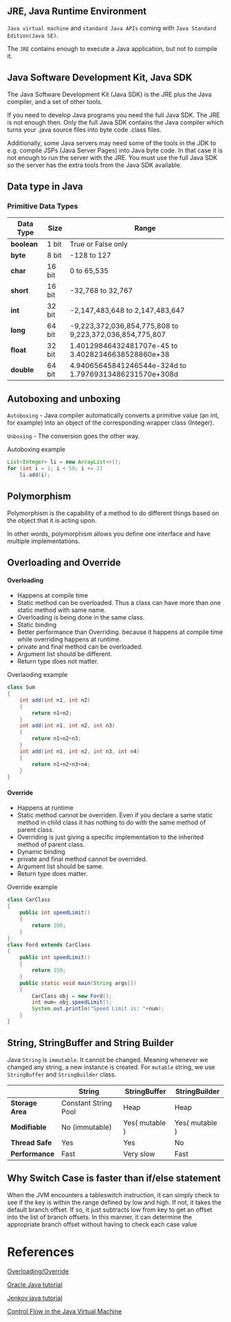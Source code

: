 ## JRE, Java Runtime Environment
`Java virtual machine` and `standard Java APIs` coming with `Java Standard Edition(Java SE)`.

The `JRE` contains enough to execute a Java application, but not to compile it.

## Java Software Development Kit, Java SDK
The Java Software Development Kit (Java SDK) is the JRE plus the Java compiler, and a set of other tools.

If you need to develop Java programs you need the full Java SDK. The JRE is not enough then. Only the full Java SDK contains the Java compiler which turns your .java source files into byte code .class files.

Additionally, some Java servers may need some of the tools in the JDK to e.g. compile JSPs (Java Server Pages) into Java byte code. In that case it is not enough to run the server with the JRE. You must use the full Java SDK so the server has the extra tools from the Java SDK available.

## Data type in Java

### Primitive Data Types

| **Data Type** |  **Size**| **Range** |
|------------|-------------|------------|
| **boolean**   | 1 bit	 |  True or False only |   
| **byte**     | 8 bit | -128 to 127 | 
| **char**     | 16 bit | 0 to 65,535 | 
| **short**    | 16 bit | -32,768 to 32,767 | 
| **int**    | 32 bit  | -2,147,483,648 to 2,147,483,647  |   
| **long**     | 64 bit | -9,223,372,036,854,775,808 to 9,223,372,036,854,775,807 | 
| **float**     | 32 bit | 1.40129846432481707e-45 to 3.40282346638528860e+38 | 
| **double**     | 64 bit | 4.94065645841246544e-324d to 1.79769313486231570e+308d | 


## Autoboxing and unboxing
`Autoboxing` - Java compiler automatically converts a primitive value (an int, for example) into an object of the corresponding wrapper class (Integer).

`Unboxing` - The conversion goes the other way.

Autoboxing example
```java
List<Integer> li = new ArrayList<>();
for (int i = 1; i < 50; i += 2)
    li.add(i);
```


## Polymorphism
Polymorphism is the capability of a method to do different things based on the object that it is acting upon. 

In other words, polymorphism allows you define one interface and have multiple implementations.

## Overloading and Override

#### Overloading
* Happens at compile time
* Static method can be overloaded. Thus a class can have more than one static method with same name.
* Overloading is being done in the same class. 
* Static binding
* Better performance than Overriding. because it happens at compile time while overriding happens at runtime.
* private and final method can be overloaded.
* Argument list should be different.
* Return type does not matter.

Overlaoding example
```java
class Sum
{
    int add(int n1, int n2) 
    {
        return n1+n2;
    }
    int add(int n1, int n2, int n3) 
    {
        return n1+n2+n3;
    }
    int add(int n1, int n2, int n3, int n4) 
    {
        return n1+n2+n3+n4;
    }
}
```

#### Override
* Happens at runtime
* Static method cannot be overriden. Even if you declare a same static method in child class it has nothing to do with the same method of parent class.
* Overriding is just giving a specific implementation to the inherited method of parent class.
* Dynamic binding
* private and final method cannot be overrided.
* Argument list should be same.
* Return type does matter.

Override example
```java
class CarClass
{
    public int speedLimit() 
    {
        return 100;
    }
}
class Ford extends CarClass
{
    public int speedLimit()
    {
        return 150;
    }
    public static void main(String args[])
    {
    	CarClass obj = new Ford();
    	int num= obj.speedLimit();
    	System.out.println("Speed Limit is: "+num);
    }
}
```

## String, StringBuffer and String Builder

Java `String` is `immutable`. It cannot be changed. Meaning whenever we changed any string, a new instance is created. 
For `mutable` string, we use `StringBuffer` and `StringBuilder` class.

|            | **String** |  **StringBuffer**| **StringBuilder** |
|------------|-------------|------------|------------|
| **Storage Area**   | Constant String Pool |  Heap |    Heap 
| **Modifiable**     | No (immutable) | Yes( mutable ) | Yes( mutable )
| **Thread Safe**    | Yes      | Yes | No  
| **Performance**    | Fast      | Very slow   | Fast   


## Why Switch Case is faster than if/else statement

When the JVM encounters a tableswitch instruction, it can simply check to see if the key is within the range defined by low and high. If not, it takes the default branch offset. If so, it just subtracts low from key to get an offset into the list of branch offsets. In this manner, it can determine the appropriate branch offset without having to check each case value


# References
[Overloading/Override](http://beginnersbook.com/2014/01/difference-between-method-overloading-and-overriding-in-java/)

[Oracle Java tutorial](https://docs.oracle.com/javase/tutorial/java/data/autoboxing.html)

[Jenkov java tutorial](http://tutorials.jenkov.com/java/what-is-java.html)

[Control Flow in the Java Virtual Machine](http://www.artima.com/underthehood/flowP.html)

